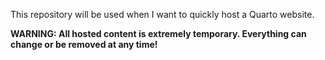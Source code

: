This repository will be used when I want to quickly host a Quarto website.

**WARNING: All hosted content is extremely temporary. Everything can change or be removed at any time!**
